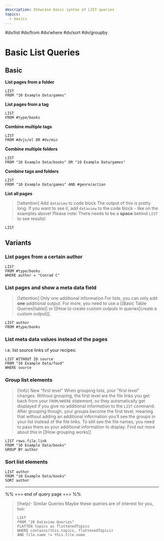 ```yaml
---
description: Showcase basic syntax of LIST queries
topics:
  - basics
---
```

#dv/list #dv/from #dv/where #dv/sort #dv/groupby 


# Basic List Queries

## Basic 
**List pages from a folder**
```dataview
LIST
FROM "10 Example Data/games"
```

**List pages from a tag**
```dataview
LIST
FROM #type/books 
```

**Combine multiple tags**
```dataview
LIST
FROM #dvjs/el OR #dv/min 
```

**Combine multiple folders**
```dataview
LIST
FROM "10 Example Data/books" OR "10 Example Data/games"
```

**Combine tags and folders**
```dataview
LIST
FROM "10 Example Data/games" AND #genre/action  
```

**List all pages**

> [!attention] Add `dataview` to code block
> The output of this is pretty long. If you want to see it, add `dataview` to the code block - like on the examples above!
> Please note: There needs to be a **space** behind `LIST` to see results!

```
LIST 
```

## Variants

### List pages from a certain author

```dataview
LIST
FROM #type/books 
WHERE author = "Conrad C"
```

### List pages and show a meta data field

> [!attention] Only one additional information
> For lists, you can only add **one** additional output. For more, you need to use a [[Basic Table Queries|table]] or [[How to create custom outputs in queries|create a custom output]].

```dataview
LIST author
FROM #type/books
```

### List meta data values instead of the pages

i.e. list source links of your recipes:

```dataview
LIST WITHOUT ID source
FROM "10 Example Data/food"
WHERE source
```

### Group list elements

> [!info] New "first level"
> When grouping lists, your "first level" changes. Without grouping, the first level are the file links you get back from your `FROM/WHERE` statement, so they automatically get displayed if you give no additional information to the `LIST` command.
> After grouping though, your _groups_ become the first level, meaning that without adding an additional information you'll see the groups in your list instead of the file links. To still see the file names, you need to pass them as your additional information to display. Find out more about this in [[How grouping works]]

```dataview
LIST rows.file.link
FROM "10 Example Data/books"
GROUP BY author
```

### Sort list elements

```dataview
LIST author
FROM "10 Example Data/books"
SORT author
```

---
%% === end of query page === %%
> [!help]- Similar Queries
> Maybe these queries are of interest for you, too:
> ```dataview
> LIST
> FROM "20 Dataview Queries"
> FLATTEN topics as flattenedTopics
> WHERE contains(this.topics, flattenedTopics)
> AND file.name != this.file.name
> ```